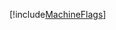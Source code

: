 [!include[MachineFlags](../../../../automatica.drivers/automatica.driver.machineflags/README.md)]   